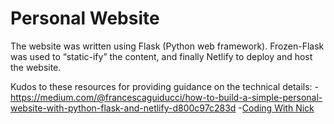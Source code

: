 # Personal Website

The website was written using Flask (Python web framework). Frozen-Flask was used to “static-ify” the content, and finally Netlify to deploy and host the website.

Kudos to these resources for providing guidance on the technical details: 
-https://medium.com/@francescaguiducci/how-to-build-a-simple-personal-website-with-python-flask-and-netlify-d800c97c283d
-<a href="https://github.com/codingwithnick/Responsive-image-slider">Coding With Nick</a>


